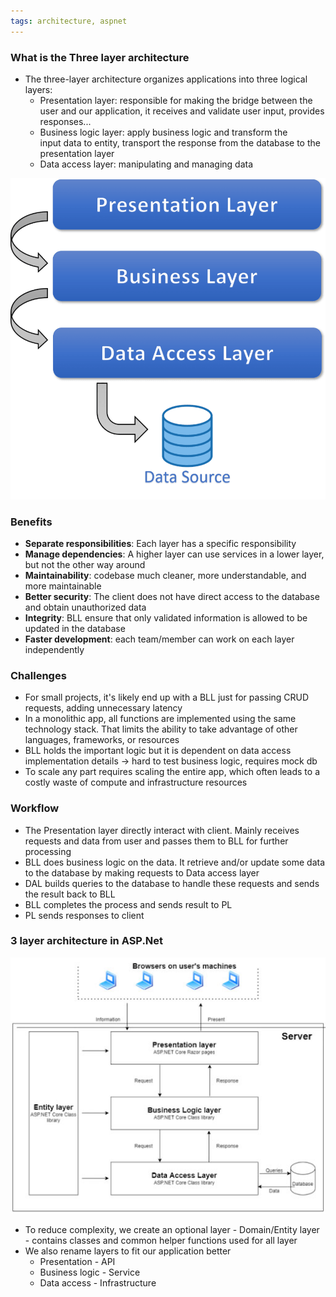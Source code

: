 ```yaml
---
tags: architecture, aspnet
---
```

### What is the Three layer architecture
- The three-layer architecture organizes applications into three logical layers: 
	- Presentation layer: responsible for making the bridge between the user and our application, it receives and validate user input, provides responses... 
	- Business logic layer: apply business logic and transform the input data to entity, transport the response from the database to the presentation layer
	- Data access layer: manipulating and managing data 
 
 ![Pasted image 20230801145412](attachments/Pasted%20image%2020230801145412.png)
 
### Benefits
- **Separate responsibilities**: Each layer has a specific responsibility
- **Manage dependencies**: A higher layer can use services in a lower layer, but not the other way around
- **Maintainability**: codebase much cleaner, more understandable, and more maintainable
- **Better security**: The client does not have direct access to the database and obtain unauthorized data
- **Integrity**: BLL ensure that only validated information is allowed to be updated in the database
- **Faster development**: each team/member can work on each layer independently

### Challenges
- For small projects, it's likely end up with a BLL just for passing CRUD requests, adding unnecessary latency 
- In a monolithic app, all functions are implemented using the same technology stack. That limits the ability to take advantage of other languages, frameworks, or resources
- BLL holds the important logic but it is dependent on data access implementation details -> hard to test business logic, requires mock db
- To scale any part requires scaling the entire app, which often leads to a costly waste of compute and infrastructure resources

### Workflow
- The Presentation layer directly interact with client. Mainly receives requests and data from user and passes them to BLL for further processing
- BLL does business logic on the data. It retrieve and/or update some data to the database by making requests to Data access layer
- DAL builds queries to the database to handle these requests and sends the result back to BLL
- BLL completes the process and sends result to PL
- PL sends responses to client  

### 3 layer architecture in ASP.Net

![Pasted image 20230801155516](attachments/Pasted%20image%2020230801155516.png)

- To reduce complexity, we create an optional layer - Domain/Entity layer - contains classes and common helper functions used for all layer
- We also rename layers to fit our application better        
	- Presentation - API 
	- Business logic - Service 
	- Data access - Infrastructure 


